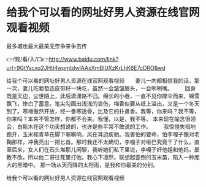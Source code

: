 # 给我个可以看的网址好男人资源在线官网观看视频
最多城也最大最美无奈争来争去传

👉/观/看/入/口👉http://www.baidu.com/link?url=9GtYscxq2JHtl4wpmtdwIAAxXmBlUXzKrLhK6E7cDRO&wd

给我个可以看的网址好男人资源在线官网观看视频　　妻儿一向都相信我的话，那一次，妻儿吃葡萄连皮带籽一块吃，虽然一会皱皱眉头，一会咧咧嘴。
　　回身既是天边，尘世陌上，此后潇潇路不归。绵长的小巷，一直不见你撑伞而来，锦雪飘飞，惨白了蓄意。笔尖勾画出浅浅的哀伤，梅香似要从纸上溢出，又是一个冬天到了。寒梅傲然开放，经一番寒透骨，比及它的扑鼻香。我等，你来吗？我不等，你来吗？本来不管怎样，你都不会来。我懂，以是，我不等。
本来现在喻念很领会，白斯木在这个功夫想说的，也许是些平常不敢说的工作。
　　我惊惶失措地跑开，玉米和青草在脚下唰唰响，风在耳边疾驰。我害怕的要命，怕李嘎子像对老鞠那样，冲我亮出一把匕首。那时我还不太确切，李嘎子对哑巴究竟干了什么。直至后来，女人们在石头堆那儿闲聊，我听她们私下里说，李嘎子奸他姐和他妈，屡教不改。所以他二哥往死里打他。我心下凛然，联想起歪倒的玉米苗，陷入一种庞大的黑暗中。
那一场从天而降的太阳雨，是我和你最美的分别。

给我个可以看的网址好男人资源在线官网观看视频
